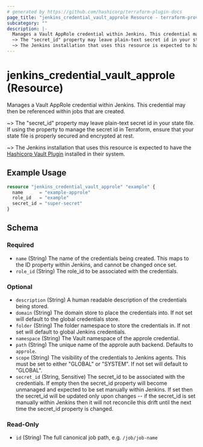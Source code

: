 ```yaml
---
# generated by https://github.com/hashicorp/terraform-plugin-docs
page_title: "jenkins_credential_vault_approle Resource - terraform-provider-jenkins"
subcategory: ""
description: |-
  Manages a Vault AppRole credential within Jenkins. This credential may then be referenced within jobs that are created.
  ~> The "secret_id" property may leave plain-text secret id in your state file. If using the property to manage the secret id in Terraform, ensure that your state file is properly secured and encrypted at rest.
  ~> The Jenkins installation that uses this resource is expected to have the Hashicorp Vault Plugin https://plugins.jenkins.io/hashicorp-vault-plugin/ installed in their system.
---
```


# jenkins_credential_vault_approle (Resource)

Manages a Vault AppRole credential within Jenkins. This credential may then be referenced within jobs that are created.

~> The "secret_id" property may leave plain-text secret id in your state file. If using the property to manage the secret id in Terraform, ensure that your state file is properly secured and encrypted at rest.

~> The Jenkins installation that uses this resource is expected to have the [Hashicorp Vault Plugin](https://plugins.jenkins.io/hashicorp-vault-plugin/) installed in their system.

## Example Usage

```terraform
resource "jenkins_credential_vault_approle" "example" {
  name      = "example-approle"
  role_id   = "example"
  secret_id = "super-secret"
}
```

<!-- schema generated by tfplugindocs -->
## Schema

### Required

- `name` (String) The name of the credentials being created. This maps to the ID property within Jenkins, and cannot be changed once set.
- `role_id` (String) The role_id to be associated with the credentials.

### Optional

- `description` (String) A human readable description of the credentials being stored.
- `domain` (String) The domain store to place the credentials into. If not set will default to the global credentials store.
- `folder` (String) The folder namespace to store the credentials in. If not set will default to global Jenkins credentials.
- `namespace` (String) The Vault namespace of the approle credential.
- `path` (String) The unique name of the approle auth backend. Defaults to `approle`.
- `scope` (String) The visibility of the credentials to Jenkins agents. This must be set to either "GLOBAL" or "SYSTEM". If not set will default to "GLOBAL".
- `secret_id` (String, Sensitive) The secret_id to be associated with the credentials. If empty then the secret_id property will become unmanaged and expected to be set manually within Jenkins. If set then the secret_id will be updated only upon changes -- if the secret_id is set manually within Jenkins then it will not reconcile this drift until the next time the secret_id property is changed.

### Read-Only

- `id` (String) The full canonical job path, e.g. `/job/job-name`
